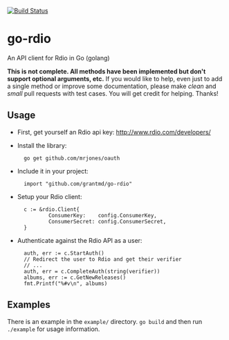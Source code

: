 [![Build Status](https://travis-ci.org/grantmd/go-rdio.png?branch=master)](https://travis-ci.org/grantmd/go-rdio)

go-rdio
=======

An API client for Rdio in Go (golang)

**This is not complete. All methods have been implemented but don't support optional arguments, etc.** If you would 
like to help, even just to add a single method or improve some documentation, please make _clean_ and _small_ pull 
requests with test cases. You will get credit for helping. Thanks! 

Usage
-----

* First, get yourself an Rdio api key: http://www.rdio.com/developers/

* Install the library:

        go get github.com/mrjones/oauth

* Include it in your project:

        import "github.com/grantmd/go-rdio"

* Setup your Rdio client:

        c := &rdio.Client{
                ConsumerKey:    config.ConsumerKey,
                ConsumerSecret: config.ConsumerSecret,
        }

* Authenticate against the Rdio API as a user:

        auth, err := c.StartAuth()
        // Redirect the user to Rdio and get their verifier
        // ...
        auth, err = c.CompleteAuth(string(verifier))
        albums, err := c.GetNewReleases()
        fmt.Printf("%#v\n", albums)

Examples
--------

There is an example in the `example/` directory. `go build` and then run `./example` for usage information.
